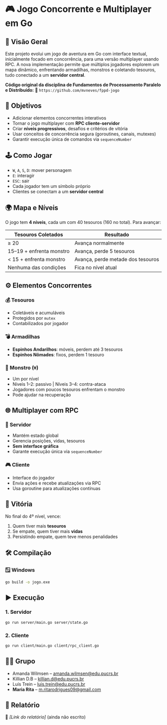 # 🎮 Jogo Concorrente e Multiplayer em Go

## 🧭 Visão Geral

Este projeto evolui um jogo de aventura em Go com interface textual, inicialmente focado em concorrência, para uma versão multiplayer usando RPC. A nova implementação permite que múltiplos jogadores explorem um mapa dinâmico, enfrentando armadilhas, monstros e coletando tesouros, tudo conectado a um **servidor central**.

**Código original da disciplina de Fundamentos de Processamento Paralelo e Distribuído:**
🔗 `https://github.com/mvneves/fppd-jogo`

## 🎯 Objetivos

* Adicionar elementos concorrentes interativos
* Tornar o jogo multiplayer com **RPC cliente-servidor**
* Criar **níveis progressivos**, desafios e critérios de vitória
* Usar conceitos de concorrência segura (goroutines, canais, mutexes)
* Garantir execução única de comandos via `sequenceNumber`

## 🕹️ Como Jogar

* `W`, `A`, `S`, `D`: mover personagem
* `E`: interagir
* `ESC`: sair
* Cada jogador tem um símbolo próprio
* Clientes se conectam a um **servidor central**

## 🌍 Mapa e Níveis

O jogo tem **4 níveis**, cada um com 40 tesouros (160 no total). Para avançar:

| Tesouros Coletados         | Resultado                         |
|----------------------------|-----------------------------------|
| ≥ 20                       | Avança normalmente                |
| 15–19 + enfrenta monstro   | Avança, perde 5 tesouros          |
| < 15 + enfrenta monstro    | Avança, perde metade dos tesouros |
| Nenhuma das condições      | Fica no nível atual               |


## ⚙️ Elementos Concorrentes

### 💰 Tesouros

* Coletáveis e acumuláveis
* Protegidos por `mutex`
* Contabilizados por jogador

### 💣 Armadilhas

* **Espinhos Andarilhos**: móveis, perdem até 3 tesouros
* **Espinhos Nômades**: fixos, perdem 1 tesouro

### 👾 Monstro (`¥`)

* Um por nível
* Níveis 1–2: passivo | Níveis 3–4: contra-ataca
* Jogadores com poucos tesouros enfrentam o monstro
* Pode ajudar na recuperação

## 🌐 Multiplayer com RPC

### 🧠 Servidor

* Mantém estado global
* Gerencia posições, vidas, tesouros
* **Sem interface gráfica**
* Garante execução única via `sequenceNumber`

### 🎮 Cliente

* Interface do jogador
* Envia ações e recebe atualizações via RPC
* Usa goroutine para atualizações contínuas

## 👑 Vitória

No final do 4º nível, vence:

1. Quem tiver mais **tesouros**
2. Se empate, quem tiver mais **vidas**
3. Persistindo empate, quem teve menos penalidades

## 🛠️ Compilação

### 🪟 Windows

```cmd
go build -o jogo.exe
```

## ▶️ Execução

### 1. Servidor

```bash
go run server/main.go server/state.go
```

### 2. Cliente

```bash
go run client/main.go client/rpc_client.go
```


## 🧑‍💻 Grupo

* Amanda Wilmsen – [amanda.wilmsen@edu.pucrs.br](mailto:amanda.wilmsen@edu.pucrs.br)
* Killian D.B – [killian.d@edu.pucrs.br](mailto:killian.d@edu.pucrs.br)
* Luís Trein – [luis.trein@edu.pucrs.br](mailto:luis.trein@edu.pucrs.br)
* **Maria Rita** – [m.ritarodrigues09@gmail.com](mailto:m.ritarodrigues09@gmail.com)

## 📄 Relatório
📄 *\[Link do relatório]* (ainda não escrito)